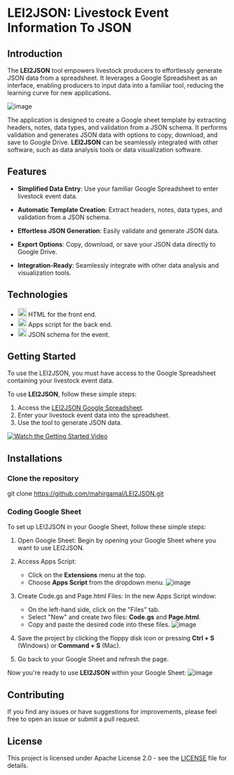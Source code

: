 # LEI2JSON: Livestock Event Information To JSON

## Introduction

The **LEI2JSON** tool empowers livestock producers to effortlessly generate JSON data from a spreadsheet. It leverages a Google Spreadsheet as an interface, enabling producers to input data into a familiar tool, reducing the learning curve for new applications.

![image](https://github.com/mahirgamal/LEI2JSON/assets/86919381/56607112-0c2e-44ca-a3fb-72065994427f)


The application is designed to create a Google sheet template by extracting headers, notes, data types, and validation from a JSON schema. It performs validation and generates JSON data with options to copy, download, and save to Google Drive. **LEI2JSON** can be seamlessly integrated with other software, such as data analysis tools or data visualization software.

## Features

- **Simplified Data Entry**: Use your familiar Google Spreadsheet to enter livestock event data.

- **Automatic Template Creation**: Extract headers, notes, data types, and validation from a JSON schema.

- **Effortless JSON Generation**: Easily validate and generate JSON data.

- **Export Options**: Copy, download, or save your JSON data directly to Google Drive.

- **Integration-Ready**: Seamlessly integrate with other data analysis and visualization tools.

## Technologies

- <img src="https://www.iconpacks.net/icons/2/free-html-icon-1467-thumb.png" alt="HTML Icon" width="20"> HTML for the front end.
- <img src="https://cdn-icons-png.flaticon.com/512/2965/2965300.png" alt="JavaScript Icon" width="20"> Apps script for the back end.
- <img src="https://github.com/mahirgamal/LEI2JSON/assets/86919381/755f21de-683d-494c-b4b0-bfc7525146d9
" alt="JSON Schema Icon" width="20"> JSON schema for the event.


## Getting Started
To use the LEI2JSON, you must have access to the Google Spreadsheet containing your livestock event data.

To use **LEI2JSON**, follow these simple steps:
1. Access the [LEI2JSON Google Spreadsheet][LEI2JSON].
2. Enter your livestock event data into the spreadsheet.
3. Use the tool to generate JSON data.

[![Watch the Getting Started Video](getting-started-thumbnail.png)](getting-started-video.mp4)

## Installations

### Clone the repository
git clone https://github.com/mahirgamal/LEI2JSON.git

### Coding Google Sheet

To set up LEI2JSON in your Google Sheet, follow these simple steps:
1. Open Google Sheet: Begin by opening your Google Sheet where you want to use LEI2JSON.
2. Access Apps Script:
   - Click on the **Extensions** menu at the top.
   - Choose **Apps Script** from the dropdown menu.
![image](https://github.com/mahirgamal/LEI2JSON/assets/86919381/70f90644-37fe-48e0-9333-bbe0fa93a228)
3. Create Code.gs and Page.html Files:
   In the new Apps Script window:
   - On the left-hand side, click on the "Files" tab.
   - Select "New" and create two files: **Code.gs** and **Page.html**.
   - Copy and paste the desired code into these files.
  ![image](https://github.com/mahirgamal/LEI2JSON/assets/86919381/444fa1a8-a5bf-41d1-830f-3bc40731598f)

4. Save the project by clicking the floppy disk icon or pressing **Ctrl + S** (Windows) or **Command + S** (Mac).
5. Go back to your Google Sheet and refresh the page.

Now you're ready to use **LEI2JSON** within your Google Sheet:
![image](https://github.com/mahirgamal/LEI2JSON/assets/86919381/c74200a4-f16d-464f-bcbd-7bcde07ca913)


## Contributing
If you find any issues or have suggestions for improvements, please feel free to open an issue or submit a pull request.



## License
This project is licensed under Apache License 2.0 - see the [LICENSE][lic] file for details.

[//]: #
  [LEI2JSON]:  <https://docs.google.com/spreadsheets/d/1bY8gVCLbVUoGXgYd5DosBFXTjOZqGR4kK8yUstpqIBs/edit#gid=0>
  [lic]: <https://github.com/mahirgamal/LEI2JSON/blob/main/LICENSE>
  [html]: <https://github.com/mahirgamal/LEI2JSON/blob/main/src/Page.html>
  [JavaScript]: <https://github.com/mahirgamal/LEI2JSON/blob/main/src/Code.gs>
 
